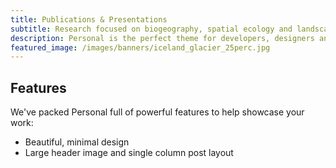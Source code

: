 ```yaml
---
title: Publications & Presentations
subtitle: Research focused on biogeography, spatial ecology and landscape change at Kent State University
description: Personal is the perfect theme for developers, designers and other creatives.
featured_image: /images/banners/iceland_glacier_25perc.jpg
---
```


## Features

We've packed Personal full of powerful features to help showcase your work:

* Beautiful, minimal design
* Large header image and single column post layout
